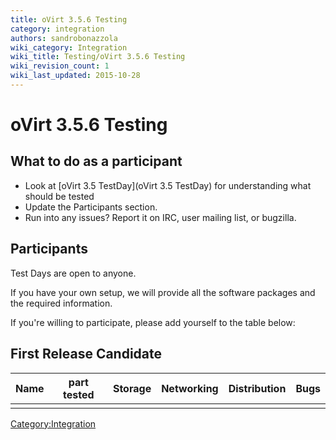 ```yaml
---
title: oVirt 3.5.6 Testing
category: integration
authors: sandrobonazzola
wiki_category: Integration
wiki_title: Testing/oVirt 3.5.6 Testing
wiki_revision_count: 1
wiki_last_updated: 2015-10-28
---
```


# oVirt 3.5.6 Testing

## What to do as a participant

*   Look at [oVirt 3.5 TestDay](oVirt 3.5 TestDay) for understanding what should be tested
*   Update the Participants section.
*   Run into any issues? Report it on IRC, user mailing list, or bugzilla.

## Participants

Test Days are open to anyone.

If you have your own setup, we will provide all the software packages and the required information.

If you're willing to participate, please add yourself to the table below:

## First Release Candidate

| Name | part tested | Storage | Networking | Distribution | Bugs |
|------|-------------|---------|------------|--------------|------|
|      |             |         |            |              |      |

<Category:Integration>

